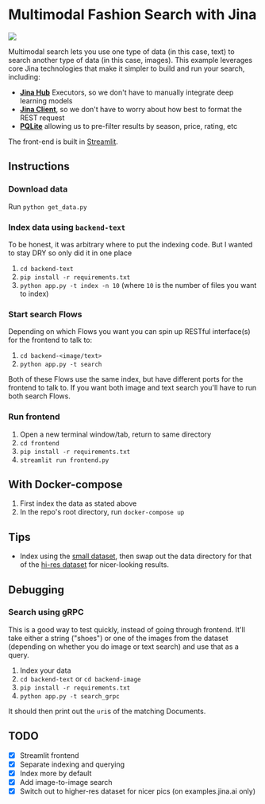 # Multimodal Fashion Search with Jina

![](./demo.gif)

Multimodal search lets you use one type of data (in this case, text) to search another type of data (in this case, images). This example leverages core Jina technologies that make it simpler to build and run your search, including:

- **[Jina Hub](https://hub.jina.ai)** Executors, so we don't have to manually integrate deep learning models
- **[Jina Client](https://docs.jina.ai/api/jina.clients/)**, so we don't have to worry about how best to format the REST request
- **[PQLite](https://hub.jina.ai/executor/pn1qofsj)** allowing us to pre-filter results by season, price, rating, etc

The front-end is built in [Streamlit](https://streamlit.io/).

## Instructions

### Download data

Run `python get_data.py`

### Index data using `backend-text`

To be honest, it was arbitrary where to put the indexing code. But I wanted to stay DRY so only did it in one place

1. `cd backend-text`
2. `pip install -r requirements.txt`
3. `python app.py -t index -n 10` (where `10` is the number of files you want to index)

### Start search Flows

Depending on which Flows you want you can spin up RESTful interface(s) for the frontend to talk to:

1. `cd backend-<image/text>`
2. `python app.py -t search`

Both of these Flows use the same index, but have different ports for the frontend to talk to. If you want both image and text search you'll have to run both search Flows.

### Run frontend

1. Open a new terminal window/tab, return to same directory
2. `cd frontend`
3. `pip install -r requirements.txt`
4. `streamlit run frontend.py`

## With Docker-compose

1. First index the data as stated above
2. In the repo's root directory, run `docker-compose up` 

## Tips

- Index using the [small dataset](https://www.kaggle.com/paramaggarwal/fashion-product-images-small), then swap out the data directory for that of the [hi-res dataset](https://www.kaggle.com/paramaggarwal/fashion-product-images-dataset) for nicer-looking results.

## Debugging

### Search using gRPC

This is a good way to test quickly, instead of going through frontend. It'll take either a string ("shoes") or one of the images from the dataset (depending on whether you do image or text search) and use that as a query.

1. Index your data
2. `cd backend-text` or `cd backend-image`
3. `pip install -r requirements.txt`
4. `python app.py -t search_grpc`

It should then print out the `uri`s of the matching Documents.

## TODO

- [X] Streamlit frontend
- [X] Separate indexing and querying
- [X] Index more by default
- [X] Add image-to-image search
- [X] Switch out to higher-res dataset for nicer pics (on examples.jina.ai only)
